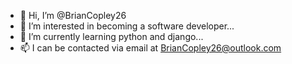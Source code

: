 - 👋 Hi, I’m @BrianCopley26
- 👀 I’m interested in becoming a software developer...
- 🌱 I’m currently learning python and django...
- 📫 I can be contacted via email at BrianCopley26@outlook.com

<!---
BrianCopley26/BrianCopley26 is a ✨ special ✨ repository because its `README.md` (this file) appears on your GitHub profile.
You can click the Preview link to take a look at your changes.
--->
